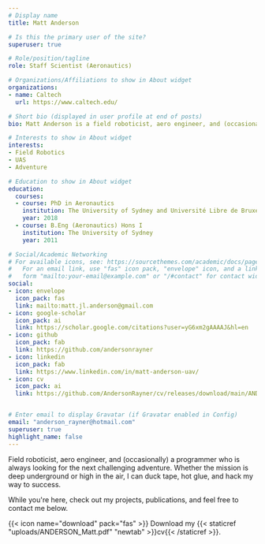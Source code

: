```yaml
---
# Display name
title: Matt Anderson

# Is this the primary user of the site?
superuser: true

# Role/position/tagline
role: Staff Scientist (Aeronautics)

# Organizations/Affiliations to show in About widget
organizations:
- name: Caltech
  url: https://www.caltech.edu/

# Short bio (displayed in user profile at end of posts)
bio: Matt Anderson is a field roboticist, aero engineer, and (occasionally) a programmer who is always looking for the next challenging adventure.

# Interests to show in About widget
interests:
- Field Robotics
- UAS
- Adventure

# Education to show in About widget
education:
  courses:
  - course: PhD in Aeronautics
    institution: The University of Sydney and Université Libre de Bruxelles
    year: 2018
  - course: B.Eng (Aeronautics) Hons I
    institution: The University of Sydney
    year: 2011

# Social/Academic Networking
# For available icons, see: https://sourcethemes.com/academic/docs/page-builder/#icons
#   For an email link, use "fas" icon pack, "envelope" icon, and a link in the
#   form "mailto:your-email@example.com" or "/#contact" for contact widget.
social:
- icon: envelope
  icon_pack: fas
  link: mailto:matt.jl.anderson@gmail.com
- icon: google-scholar
  icon_pack: ai
  link: https://scholar.google.com/citations?user=yG6xm2gAAAAJ&hl=en
- icon: github
  icon_pack: fab
  link: https://github.com/andersonrayner
- icon: linkedin
  icon_pack: fab
  link: https://www.linkedin.com/in/matt-anderson-uav/
- icon: cv
  icon_pack: ai
  link: https://github.com/AndersonRayner/cv/releases/download/main/ANDERSON_Matt.pdf


# Enter email to display Gravatar (if Gravatar enabled in Config)
email: "anderson_rayner@hotmail.com"
superuser: true
highlight_name: false
---
```


Field roboticist, aero engineer, and (occasionally) a programmer who is always looking for the next challenging adventure.  Whether the mission is deep underground or high in the air, I can duck tape, hot glue, and hack my way to success.

While you're here, check out my projects, publications, and feel free to contact me below.

{{< icon name="download" pack="fas" >}} Download my {{< staticref "uploads/ANDERSON_Matt.pdf" "newtab" >}}cv{{< /staticref >}}.
